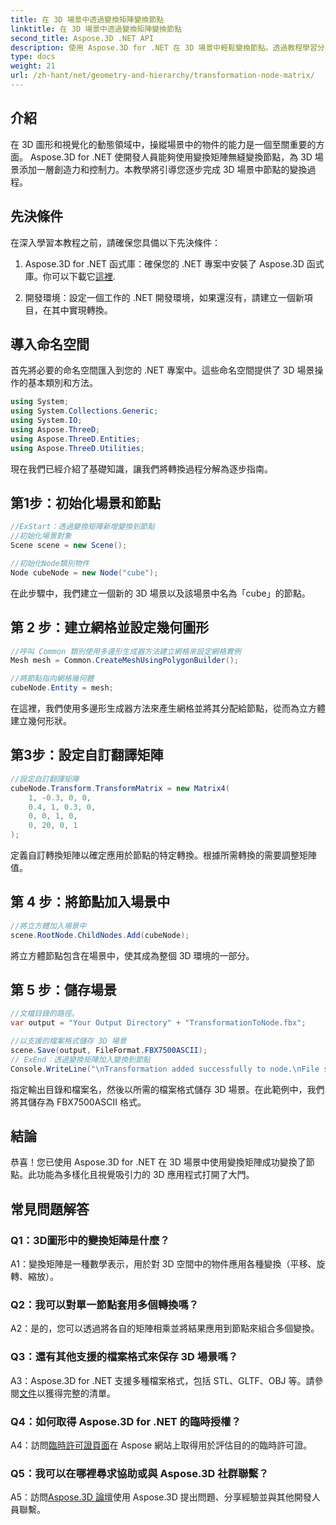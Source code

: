 ```yaml
---
title: 在 3D 場景中透過變換矩陣變換節點
linktitle: 在 3D 場景中透過變換矩陣變換節點
second_title: Aspose.3D .NET API
description: 使用 Aspose.3D for .NET 在 3D 場景中輕鬆變換節點。透過教程學習分步節點轉換。
type: docs
weight: 21
url: /zh-hant/net/geometry-and-hierarchy/transformation-node-matrix/
---
```

## 介紹

在 3D 圖形和視覺化的動態領域中，操縱場景中的物件的能力是一個至關重要的方面。 Aspose.3D for .NET 使開發人員能夠使用變換矩陣無縫變換節點，為 3D 場景添加一層創造力和控制力。本教學將引導您逐步完成 3D 場景中節點的變換過程。

## 先決條件

在深入學習本教程之前，請確保您具備以下先決條件：

1.  Aspose.3D for .NET 函式庫：確保您的 .NET 專案中安裝了 Aspose.3D 函式庫。你可以下載它[這裡](https://releases.aspose.com/3d/net/).

2. 開發環境：設定一個工作的 .NET 開發環境，如果還沒有，請建立一個新項目，在其中實現轉換。

## 導入命名空間

首先將必要的命名空間匯入到您的 .NET 專案中。這些命名空間提供了 3D 場景操作的基本類別和方法。

```csharp
using System;
using System.Collections.Generic;
using System.IO;
using Aspose.ThreeD;
using Aspose.ThreeD.Entities;
using Aspose.ThreeD.Utilities;
```

現在我們已經介紹了基礎知識，讓我們將轉換過程分解為逐步指南。

## 第1步：初始化場景和節點

```csharp
//ExStart：透過變換矩陣新增變換到節點
//初始化場景對象
Scene scene = new Scene();

//初始化Node類別物件
Node cubeNode = new Node("cube");
```

在此步驟中，我們建立一個新的 3D 場景以及該場景中名為「cube」的節點。

## 第 2 步：建立網格並設定幾何圖形

```csharp
//呼叫 Common 類別使用多邊形生成器方法建立網格來設定網格實例
Mesh mesh = Common.CreateMeshUsingPolygonBuilder(); 

//將節點指向網格幾何體
cubeNode.Entity = mesh;
```

在這裡，我們使用多邊形生成器方法來產生網格並將其分配給節點，從而為立方體建立幾何形狀。

## 第3步：設定自訂翻譯矩陣

```csharp
//設定自訂翻譯矩陣
cubeNode.Transform.TransformMatrix = new Matrix4(
    1, -0.3, 0, 0,
    0.4, 1, 0.3, 0,
    0, 0, 1, 0,
    0, 20, 0, 1
);        
```

定義自訂轉換矩陣以確定應用於節點的特定轉換。根據所需轉換的需要調整矩陣值。

## 第 4 步：將節點加入場景中

```csharp
//將立方體加入場景中
scene.RootNode.ChildNodes.Add(cubeNode);            
```

將立方體節點包含在場景中，使其成為整個 3D 環境的一部分。

## 第 5 步：儲存場景

```csharp
//文檔目錄的路徑。
var output = "Your Output Directory" + "TransformationToNode.fbx";

//以支援的檔案格式儲存 3D 場景
scene.Save(output, FileFormat.FBX7500ASCII);
// ExEnd：透過變換矩陣加入變換到節點
Console.WriteLine("\nTransformation added successfully to node.\nFile saved at " + output);
```

指定輸出目錄和檔案名，然後以所需的檔案格式儲存 3D 場景。在此範例中，我們將其儲存為 FBX7500ASCII 格式。

## 結論

恭喜！您已使用 Aspose.3D for .NET 在 3D 場景中使用變換矩陣成功變換了節點。此功能為多樣化且視覺吸引力的 3D 應用程式打開了大門。

## 常見問題解答

### Q1：3D圖形中的變換矩陣是什麼？

A1：變換矩陣是一種數學表示，用於對 3D 空間中的物件應用各種變換（平移、旋轉、縮放）。

### Q2：我可以對單一節點套用多個轉換嗎？

A2：是的，您可以透過將各自的矩陣相乘並將結果應用到節點來組合多個變換。

### Q3：還有其他支援的檔案格式來保存 3D 場景嗎？

 A3：Aspose.3D for .NET 支援多種檔案格式，包括 STL、GLTF、OBJ 等。請參閱[文件](https://reference.aspose.com/3d/net/)以獲得完整的清單。

### Q4：如何取得 Aspose.3D for .NET 的臨時授權？

 A4：訪問[臨時許可證頁面](https://purchase.aspose.com/temporary-license/)在 Aspose 網站上取得用於評估目的的臨時許可證。

### Q5：我可以在哪裡尋求協助或與 Aspose.3D 社群聯繫？

A5：訪問[Aspose.3D 論壇](https://forum.aspose.com/c/3d/18)使用 Aspose.3D 提出問題、分享經驗並與其他開發人員聯繫。